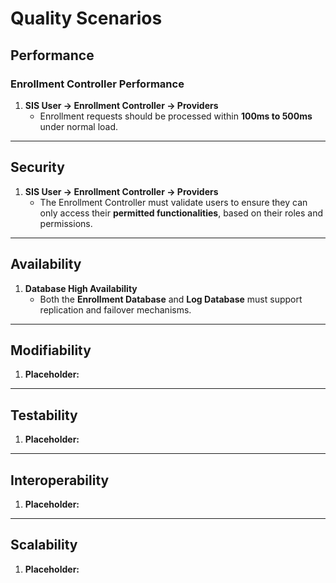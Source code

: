 # **Quality Scenarios**

## **Performance**

### **Enrollment Controller Performance**

1. **SIS User → Enrollment Controller → Providers**
   - Enrollment requests should be processed within **100ms to 500ms** under normal load.

---

## **Security**

1. **SIS User → Enrollment Controller → Providers**
   - The Enrollment Controller must validate users to ensure they can only access their **permitted functionalities**, based on their roles and permissions.

---

## **Availability**

1. **Database High Availability**
   - Both the **Enrollment Database** and **Log Database** must support replication and failover mechanisms.

---

## **Modifiability**

1. **Placeholder:**

---

## **Testability**

1. **Placeholder:**

---

## **Interoperability**

1. **Placeholder:**

---

## **Scalability**

1. **Placeholder:**
